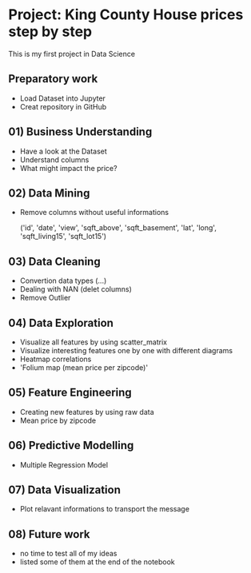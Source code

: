 # Project: King County House prices step by step

This is my first project in Data Science

## Preparatory work 
- Load Dataset into Jupyter
- Creat repository in GitHub

## 01) Business Understanding
- Have a look at the Dataset
- Understand columns
- What might impact the price?

## 02) Data Mining
- Remove columns without useful informations 
  
  ('id', 'date', 'view', 'sqft_above', 'sqft_basement', 'lat', 'long', 'sqft_living15', 'sqft_lot15')

## 03) Data Cleaning
- Convertion data types (...)
- Dealing with NAN (delet columns)
- Remove Outlier

## 04) Data Exploration
- Visualize all features by using scatter_matrix
- Visualize interesting features one by one with different diagrams
- Heatmap correlations
- 'Folium map (mean price per zipcode)'

## 05) Feature Engineering
- Creating new features by using raw data
- Mean price by zipcode 

## 06) Predictive Modelling
- Multiple Regression Model

## 07) Data Visualization
- Plot relavant informations to transport the message

## 08) Future work
- no time to test all of my ideas
- listed some of them at the end of the notebook
